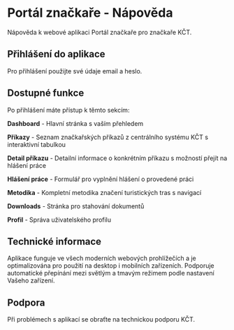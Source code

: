 # Portál značkaře - Nápověda

Nápověda k webové aplikaci Portál značkaře pro značkaře KČT.

## Přihlášení do aplikace

Pro přihlášení použijte své údaje email a heslo. 

## Dostupné funkce

Po přihlášení máte přístup k těmto sekcím:

**Dashboard** - Hlavní stránka s vaším přehledem

**Příkazy** - Seznam značkařských příkazů z centrálního systému KČT s interaktivní tabulkou

**Detail příkazu** - Detailní informace o konkrétním příkazu s možností přejít na hlášení práce

**Hlášení práce** - Formulář pro vyplnění hlášení o provedené práci

**Metodika** - Kompletní metodika značení turistických tras s navigací

**Downloads** - Stránka pro stahování dokumentů

**Profil** - Správa uživatelského profilu

## Technické informace

Aplikace funguje ve všech moderních webových prohlížečích a je optimalizována pro použití na desktop i mobilních zařízeních. Podporuje automatické přepínání mezi světlým a tmavým režimem podle nastavení Vašeho zařízení.

## Podpora

Při problémech s aplikací se obraťte na technickou podporu KČT.